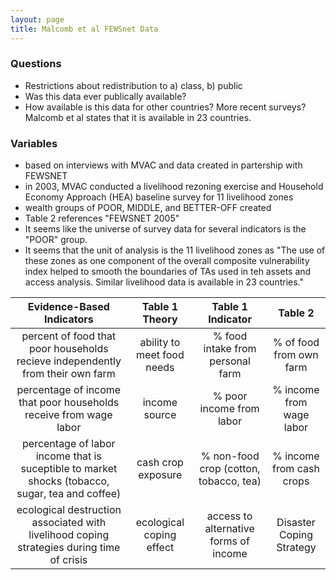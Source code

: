 ```yaml
---
layout: page
title: Malcomb et al FEWSnet Data
---
```



### Questions
- Restrictions about redistribution to a) class, b) public
- Was this data ever publically available?
- How available is this data for other countries? More recent surveys? Malcomb et al states that it is available in 23 countries.


### Variables
- based on interviews with MVAC and data created in partership with FEWSNET
- in 2003, MVAC conducted a livelihood rezoning exercise and Household Economy Approach (HEA) baseline survey for 11 livelihood zones
- wealth groups of POOR, MIDDLE, and BETTER-OFF created
- Table 2 references "FEWSNET 2005"
- It seems like the universe of survey data for several indicators is the "POOR" group.
- It seems that the unit of analysis is the 11 livelihood zones as "The use of these zones as one component of the overall composite vulnerability index helped to smooth the boundaries of TAs used in teh assets and access analysis. Similar livelihood data is available in 23 countries."

Evidence-Based Indicators | Table 1 Theory | Table 1 Indicator | Table 2
:--: | :--: | :--: | :--:
percent of food that poor households recieve independently from their own farm | ability to meet food needs | % food intake from personal farm | % of food from own farm
percentage of income that poor households receive from wage labor | income source | % poor income from labor | % income from wage labor
percentage of labor income that is suceptible to market shocks (tobacco, sugar, tea and coffee) | cash crop exposure | % non-food crop (cotton, tobacco, tea) | % income from cash crops
ecological destruction associated with livelihood coping strategies during time of crisis | ecological coping effect | access to alternative forms of income | Disaster Coping Strategy